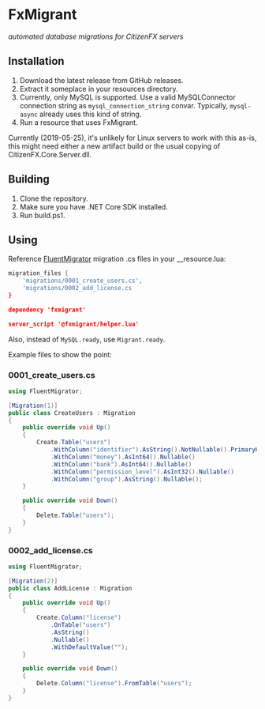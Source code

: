 # FxMigrant
_automated database migrations for CitizenFX servers_

## Installation
1. Download the latest release from GitHub releases.
2. Extract it someplace in your resources directory.
3. Currently, only MySQL is supported. Use a valid MySQLConnector connection string as `mysql_connection_string` convar. Typically, `mysql-async` already uses this kind of string.
4. Run a resource that uses FxMigrant.

Currently (2019-05-25), it's unlikely for Linux servers to work with this as-is, this might need either a new artifact build or the usual copying of CitizenFX.Core.Server.dll.

## Building
1. Clone the repository.
2. Make sure you have .NET Core SDK installed.
3. Run build.ps1.

## Using
Reference [FluentMigrator](https://fluentmigrator.github.io/) migration .cs files in your \_\_resource.lua:

```lua
migration_files {
    'migrations/0001_create_users.cs',
    'migrations/0002_add_license.cs
}

dependency 'fxmigrant'

server_script '@fxmigrant/helper.lua'
```

Also, instead of `MySQL.ready`, use `Migrant.ready`.

Example files to show the point:

### 0001_create_users.cs
```cs
using FluentMigrator;

[Migration(1)]
public class CreateUsers : Migration
{
    public override void Up()
    {
        Create.Table("users")
            .WithColumn("identifier").AsString().NotNullable().PrimaryKey()
            .WithColumn("money").AsInt64().Nullable()
            .WithColumn("bank").AsInt64().Nullable()
            .WithColumn("permission_level").AsInt32().Nullable()
            .WithColumn("group").AsString().Nullable();
    }

    public override void Down()
    {
        Delete.Table("users");
    }
}
```

### 0002_add_license.cs
```cs
using FluentMigrator;

[Migration(2)]
public class AddLicense : Migration
{
    public override void Up()
    {
        Create.Column("license")
            .OnTable("users")
            .AsString()
            .Nullable()
            .WithDefaultValue("");
    }

    public override void Down()
    {
        Delete.Column("license").FromTable("users");
    }
}
```